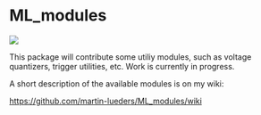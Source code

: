 # ML_modules

![](https://github.com/martin-lueders/ML_modules/blob/master/images/ML_modules.png)

This package will contribute some utiliy modules, such as voltage quantizers, trigger utilities, etc.
Work is currently in progress.

A short description of the available modules is on my wiki:

https://github.com/martin-lueders/ML_modules/wiki

